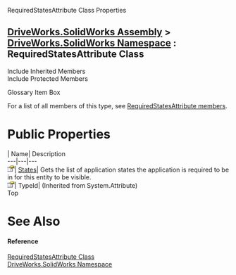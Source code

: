 RequiredStatesAttribute Class Properties   
  
[DriveWorks.SolidWorks Assembly](topic13342.md) > [DriveWorks.SolidWorks Namespace](topic13345.md) : RequiredStatesAttribute Class  
---  
  
Include Inherited Members    
Include Protected Members    


Glossary Item Box

For a list of all members of this type, see [RequiredStatesAttribute members](topic13902.md).

# Public Properties

| Name| Description  
---|---|---  
![Public Property](dotnetimages/publicProperty.gif)| [States](topic13908.md)| Gets the list of application states the application is required to be in for this entity to be visible.   
![Public Property](dotnetimages/publicProperty.gif)| TypeId|  (Inherited from System.Attribute)  
Top

# See Also

#### Reference

[RequiredStatesAttribute Class](topic13901.md)   
[DriveWorks.SolidWorks Namespace](topic13345.md)


